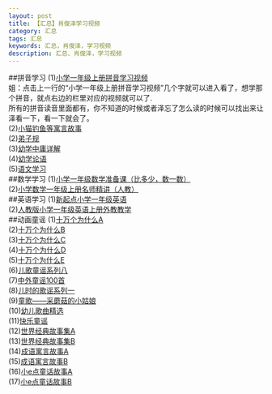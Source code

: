 ```yaml
---
layout: post
title: 【汇总】肖俊泽学习视频
category: 汇总
tags: 汇总  
keywords: 汇总，肖俊泽，学习视频
description: 汇总、肖俊泽，学习视频
---
```


##拼音学习
(1)[小学一年级上册拼音学习视频](http://www.chuanke.com/v7118526-190170-1089740.html)<br>
姐：点击上一行的“小学一年级上册拼音学习视频”几个字就可以进入看了，想学那个拼音，就点右边的栏里对应的视频就可以了.<br>所有的拼音读音里面都有，你不知道的时候或者泽忘了怎么读的时候可以找出来让泽看一下，看一下就会了。<br>
(2)[小猫钓鱼等寓言故事](http://my.tv.sohu.com/us/161692354/83219351.shtml)<br>
(2)[弟子规](http://my.tv.sohu.com/pl/9112683/83293948.shtml)<br>
(3)[幼学中庸详解](http://my.tv.sohu.com/pl/9109411.shtml)<br>
(4)[幼学论语](http://my.tv.sohu.com/pl/9109419.shtml)<br>
(5)[语文学习](http://my.tv.sohu.com/pl/9112863.shtml)<br>
##数学学习
(1)[小学一年级数学准备课（比多少，数一数）](http://www.chuanke.com/v33558-117840-268101.html)<br>
(2)[小学数学一年级上册名师精讲（人教）](http://www.chuanke.com/v7118526-189746-1089578.html)<br>
##英语学习
(1)[新起点小学一年级英语](http://www.chuanke.com/v5643235-187302-1041883.html)<br>
(2)[人教版小学一年级英语上册外教教学](http://study.163.com/course/courseMain.htm?courseId=1017006)<br>
##动画童谣
(1)[十万个为什么A](http://my.tv.sohu.com/pl/9111350.shtml)<br>
(2)[十万个为什么B](http://my.tv.sohu.com/pl/9111351.shtml)<br>
(3)[十万个为什么C](http://my.tv.sohu.com/pl/9111349.shtml)<br>
(4)[十万个为什么D](http://my.tv.sohu.com/pl/9111353.shtml)<br>
(5)[十万个为什么E](http://my.tv.sohu.com/pl/9110555.shtml)<br>
(6)[儿歌童谣系列八](http://my.tv.sohu.com/pl/9110554.shtml)<br>
(7)[中外童谣100首](http://my.tv.sohu.com/pl/9109027.shtml)<br>
(8)[儿时的歌谣系列一](http://my.tv.sohu.com/pl/9109047.shtml)<br>
(9)[童歌——采蘑菇的小姑娘](http://my.tv.sohu.com/pl/9109086/83161302.shtml)<br>
(10)[幼儿歌曲精选](http://my.tv.sohu.com/pl/9109085/83161088.shtml)<br>
(11)[快乐童谣](http://my.tv.sohu.com/pl/9109091.shtml)<br>
(12)[世界经典故事集A](http://my.tv.sohu.com/pl/9109092.shtml)<br>
(13)[世界经典故事集B](http://my.tv.sohu.com/pl/9109093.shtml)<br>
(14)[成语寓言故事A](http://my.tv.sohu.com/pl/9109094.shtml)<br>
(15)[成语寓言故事B](http://my.tv.sohu.com/pl/9109095.shtml)<br>
(16)[小e点童话故事A](http://my.tv.sohu.com/pl/9109403.shtml)<br>
(17)[小e点童话故事B](http://my.tv.sohu.com/pl/9109404.shtml)<br>




       

		


